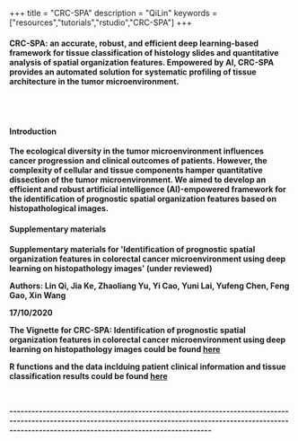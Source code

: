 +++
title = "CRC-SPA"
description = "QiLin"
keywords = ["resources","tutorials","rstudio","CRC-SPA"]
+++

<div align=left>

#### **CRC-SPA:** an accurate, robust, and efficient deep learning-based framework for tissue classification of histology slides and quantitative analysis of spatial organization features. Empowered by AI, CRC-SPA provides an automated solution for systematic profiling of tissue architecture in the tumor microenvironment.
<br>
<br>

#### Introduction

**The ecological diversity in the tumor microenvironment influences cancer progression and clinical outcomes of patients. However, the complexity of cellular and tissue components hamper quantitative dissection of the tumor microenvironment. We aimed to develop an efficient and robust artificial intelligence (AI)-empowered framework for the identification of prognostic spatial organization features based on histopathological images.**

#### Supplementary materials 

**Supplementary materials for 'Identification of prognostic spatial organization features in colorectal cancer microenvironment using deep learning on histopathology images' (under reviewed)**

**Authors: Lin Qi, Jia Ke, Zhaoliang Yu, Yi Cao, Yuni Lai, Yufeng Chen, Feng Gao, Xin Wang**

**17/10/2020**


**The Vignette for CRC-SPA: Identification of prognostic spatial organization features in colorectal cancer microenvironment using deep learning on histopathology images could be found [**here**](https://drive.google.com/file/d/1k3i56qby3v7V5UgKbUElysLFUzPlbQVc/view?usp=sharing)**


**R functions and the data inclduing patient clinical information and tissue classification results could be found [**here**](https://drive.google.com/file/d/16G6rNurkvDfPlciMQpoov8XHR7UBDvUW/view?usp=sharing)** 

<br>

**---------------------------------------------------------------------------------------------------------------------------------------------------------------------------------------------------------------**

<br><br><br>
